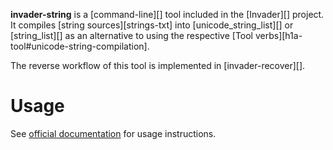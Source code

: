 **invader-string** is a [command-line][] tool included in the [Invader][] project. It compiles [string sources][strings-txt] into [unicode_string_list][] or [string_list][] as an alternative to using the respective [Tool verbs][h1a-tool#unicode-string-compilation].

The reverse workflow of this tool is implemented in [invader-recover][].

# Usage
See [official documentation][docs] for usage instructions.

[docs]: https://github.com/SnowyMouse/invader#invader-string
